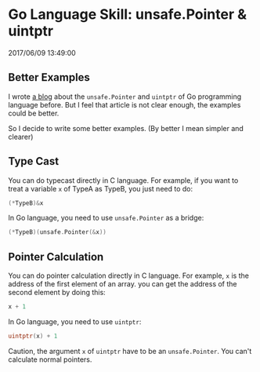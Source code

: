 # Go Language Skill: unsafe.Pointer & uintptr
2017/06/09 13:49:00


## Better Examples

I wrote [a blog][prevblog] about the `unsafe.Pointer` and `uintptr` of Go programming language before. But I feel that article is not clear enough, the examples could be better.

So I decide to write some better examples. (By better I mean simpler and clearer)


## Type Cast

You can do typecast directly in C language. For example, if you want to treat a variable `x` of TypeA as TypeB, you just need to do:

```c
(*TypeB)&x
```

In Go language, you need to use `unsafe.Pointer` as a bridge:

```go
(*TypeB)(unsafe.Pointer(&x))
```


## Pointer Calculation

You can do pointer calculation directly in C language. For example, `x` is the address of the first element of an array. you can get the address of the second element by doing this:

```c
x + 1
```

In Go language, you need to use `uintptr`:

```go
uintptr(x) + 1
```

Caution, the argument `x` of `uintptr` have to be an `unsafe.Pointer`. You can't calculate normal pointers.


[prevblog]: /GoFullFunctionPointer.html

